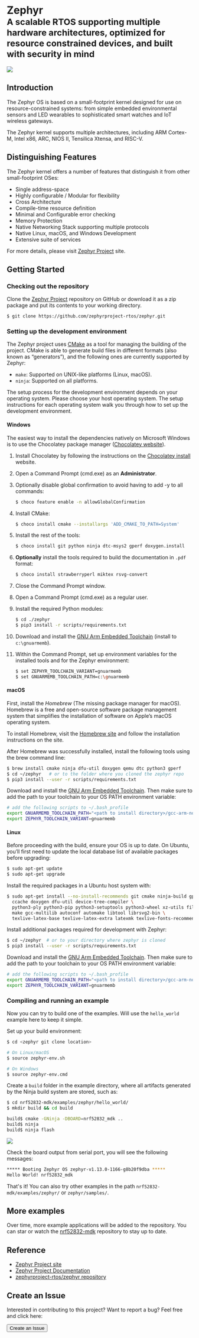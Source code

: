 # Zephyr <br><small>A scalable RTOS supporting multiple hardware architectures, optimized for resource constrained devices, and built with security in mind</small>

[![](images/zephyr-logo.png)](https://www.zephyrproject.org/)

## Introduction

The Zephyr OS is based on a small-footprint kernel designed for use on resource-constrained systems: from simple embedded environmental sensors and LED wearables to sophisticated smart watches and IoT wireless gateways.

The Zephyr kernel supports multiple architectures, including ARM Cortex-M, Intel x86, ARC, NIOS II, Tensilica Xtensa, and RISC-V. 

## Distinguishing Features

The Zephyr kernel offers a number of features that distinguish it from other small-footprint OSes:

* Single address-space
* Highly configurable / Modular for flexibility
* Cross Architecture
* Compile-time resource definition
* Minimal and Configurable error checking
* Memory Protection
* Native Networking Stack supporting multiple protocols
* Native Linux, macOS, and Windows Development
* Extensive suite of services

For more details, please visit [Zephyr Project](https://www.zephyrproject.org/) site.

## Getting Started

### Checking out the repository

Clone the [Zephyr Project](https://github.com/zephyrproject-rtos/zephyr) repository on GitHub or download it as a zip package and put its contents to your working directory.

``` sh
$ git clone https://github.com/zephyrproject-rtos/zephyr.git
```

### Setting up the development environment

The Zephyr project uses [CMake](https://cmake.org/) as a tool for managing the building of the project. CMake is able to generate build files in different formats (also known as “generators”), and the following ones are currently supported by Zephyr:

* `make`: Supported on UNIX-like platforms (Linux, macOS).
* `ninja`: Supported on all platforms.

The setup process for the development environment depends on your operating system. Please choose your host operating system. The setup instructions for each operating system walk you through how to set up the development environment.

#### Windows

The easiest way to install the dependencies natively on Microsoft Windows is to use the Chocolatey package manager ([Chocolatey website](https://chocolatey.org/)). 

1. Install Chocolatey by following the instructions on the [Chocolatey install](https://chocolatey.org/install) website.

2. Open a Command Prompt (cmd.exe) as an **Administrator**.

3. Optionally disable global confirmation to avoid having to add -y to all commands:

	``` sh
	$ choco feature enable -n allowGlobalConfirmation
	```

4. Install CMake:

	``` sh
	$ choco install cmake --installargs 'ADD_CMAKE_TO_PATH=System'
	```

5. Install the rest of the tools:

	``` sh
	$ choco install git python ninja dtc-msys2 gperf doxygen.install
	```

6. **Optionally** install the tools required to build the documentation in `.pdf` format:

	``` sh
	$ choco install strawberryperl miktex rsvg-convert
	```

7. Close the Command Prompt window.

8. Open a Command Prompt (cmd.exe) as a regular user.

9. Install the required Python modules:

	``` sh
	$ cd ./zephyr
	$ pip3 install -r scripts/requirements.txt
	```

10. Download and install the [GNU Arm Embedded Toolchain](https://developer.arm.com/open-source/gnu-toolchain/gnu-rm/downloads) (install to `c:\gnuarmemb`).

11. Within the Command Prompt, set up environment variables for the installed tools and for the Zephyr environment:

	``` sh
	$ set ZEPHYR_TOOLCHAIN_VARIANT=gnuarmemb
	$ set GNUARMEMB_TOOLCHAIN_PATH=c:\gnuarmemb
	```

#### macOS

First, install the *Homebrew* (The missing package manager for macOS). Homebrew is a free and open-source software package management system that simplifies the installation of software on Apple’s macOS operating system.

To install Homebrew, visit the [Homebrew site](http://brew.sh/) and follow the installation instructions on the site.

After Homebrew was successfully installed, install the following tools using the brew command line:

``` sh
$ brew install cmake ninja dfu-util doxygen qemu dtc python3 gperf
$ cd ~/zephyr   # or to the folder where you cloned the zephyr repo
$ pip3 install --user -r scripts/requirements.txt
```

Download and install the [GNU Arm Embedded Toolchain](https://developer.arm.com/open-source/gnu-toolchain/gnu-rm/downloads). Then make sure to add the path to your toolchain to your OS PATH environment variable:

``` sh
# add the following scripts to ~/.bash_profile 
export GNUARMEMB_TOOLCHAIN_PATH="<path to install directory>/gcc-arm-none-eabi-6-2017-q2-update"
export ZEPHYR_TOOLCHAIN_VARIANT=gnuarmemb
```

#### Linux

Before proceeding with the build, ensure your OS is up to date. On Ubuntu, you’ll first need to update the local database list of available packages before upgrading:

``` sh
$ sudo apt-get update
$ sudo apt-get upgrade
```

Install the required packages in a Ubuntu host system with:

``` sh
$ sudo apt-get install --no-install-recommends git cmake ninja-build gperf \
  ccache doxygen dfu-util device-tree-compiler \
  python3-ply python3-pip python3-setuptools python3-wheel xz-utils file \
  make gcc-multilib autoconf automake libtool librsvg2-bin \
  texlive-latex-base texlive-latex-extra latexmk texlive-fonts-recommended
```

Install additional packages required for development with Zephyr:

``` sh
$ cd ~/zephyr  # or to your directory where zephyr is cloned
$ pip3 install --user -r scripts/requirements.txt
```

Download and install the [GNU Arm Embedded Toolchain](https://developer.arm.com/open-source/gnu-toolchain/gnu-rm/downloads). Then make sure to add the path to your toolchain to your OS PATH environment variable:

``` sh
# add the following scripts to ~/.bash_profile 
export GNUARMEMB_TOOLCHAIN_PATH="<path to install directory>/gcc-arm-none-eabi-6-2017-q2-update"
export ZEPHYR_TOOLCHAIN_VARIANT=gnuarmemb
```

### Compiling and running an example

Now you can try to build one of the examples. Will use the `hello_world` example here to keep it simple.

Set up your build environment:

``` sh
$ cd <zephyr git clone location>

# On Linux/macOS
$ source zephyr-env.sh

# On Windows
$ source zephyr-env.cmd
```

Create a `build` folder in the example directory, where all artifacts generated by the Ninja build system are stored, such as:

``` sh
$ cd nrf52832-mdk/examples/zephyr/hello_world/
$ mkdir build && cd build

build$ cmake -GNinja -DBOARD=nrf52832_mdk ..
build$ ninja
build$ ninja flash
```

![](images/hello_world_ninja_building.png)

Check the board output from serial port, you will see the following messages:

``` sh
***** Booting Zephyr OS zephyr-v1.13.0-1166-g8b20f9dba *****
Hello World! nrf52832_mdk
```

That's it! You can also try other examples in the path `nrf52832-mdk/examples/zephyr/` or `zephyr/samples/`.

## More examples

Over time, more example applications will be added to the repository. You can star or watch the [nrf52832-mdk](https://github.com/makerdiary/nrf52832-mdk) repository to stay up to date.

## Reference

* [Zephyr Project site](https://www.zephyrproject.org/)
* [Zephyr Project Documentation](http://docs.zephyrproject.org/index.html)
* [zephyrproject-rtos/zephyr repository](https://github.com/zephyrproject-rtos/zephyr)

## Create an Issue

Interested in contributing to this project? Want to report a bug? Feel free and click here:

<a href="https://github.com/makerdiary/nrf52832-mdk/issues/new"><button data-md-color-primary="marsala"><i class="fa fa-github"></i> Create an Issue</button></a>



